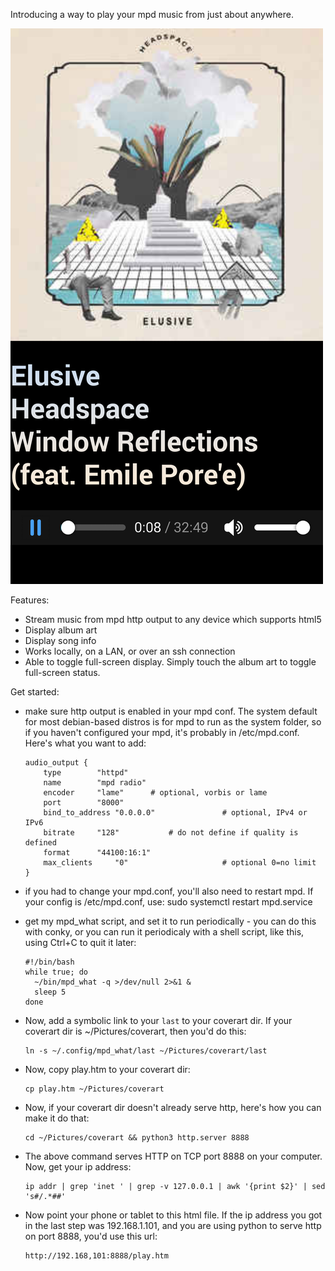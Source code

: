 Introducing a way to play your mpd music from just about anywhere.

![mobile firefox screenshot](screenshot-mobileff.png "mobile screenshot on firefox")

Features:

  * Stream music from mpd http output to any device which supports html5
  * Display album art
  * Display song info
  * Works locally, on a LAN, or over an ssh connection
  * Able to toggle full-screen display. Simply touch the album art to toggle full-screen status.

Get started:

  * make sure http output is enabled in your mpd conf. The system default for most debian-based distros is for mpd to run as the system folder, so if you haven't configured your mpd, it's probably in /etc/mpd.conf. Here's what you want to add: 

        audio_output {
        	type		"httpd"
        	name		"mpd radio"
        	encoder		"lame"		# optional, vorbis or lame
        	port		"8000"
        	bind_to_address "0.0.0.0"               # optional, IPv4 or IPv6
        	bitrate		"128"			# do not define if quality is defined
        	format		"44100:16:1"
        	max_clients     "0"                     # optional 0=no limit
        }

  * if you had to change your mpd.conf, you'll also need to restart mpd. If your config is /etc/mpd.conf, use:
        sudo systemctl restart mpd.service

  * get my mpd_what script, and set it to run periodically - you can do this with conky, or you can run it periodicaly with a shell script, like this, using Ctrl+C to quit it later:

        #!/bin/bash
        while true; do
          ~/bin/mpd_what -q >/dev/null 2>&1 &
          sleep 5
        done

  * Now, add a symbolic link to your `last` to your coverart dir. If your coverart dir is ~/Pictures/coverart, then you'd do this:

        ln -s ~/.config/mpd_what/last ~/Pictures/coverart/last

  * Now, copy play.htm to your coverart dir:

        cp play.htm ~/Pictures/coverart

  * Now, if your coverart dir doesn't already serve http, here's how you can make it do that:

        cd ~/Pictures/coverart && python3 http.server 8888

  * The above command serves HTTP on TCP port 8888 on your computer. Now, get your ip address:

        ip addr | grep 'inet ' | grep -v 127.0.0.1 | awk '{print $2}' | sed 's#/.*##'

  * Now point your phone or tablet to this html file. If the ip address you got in the last step was 192.168.1.101, and you are using python to serve http on port 8888, you'd use this url:

        http://192.168,101:8888/play.htm
    
